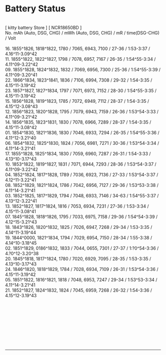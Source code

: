 # Battery Status
<br>[ kitty battery Store ] [ NCR18650BD ]
<br>No. mAh (Auto, DSG, CHG) / mWh (Auto, DSG, CHG) / mR / time(DSG-CHG) / Volt
<br>
<br>16.  1855^1826, 1818^1822, 1780 / 7065, 6943, 7100 / 27-36 / 1:53-3:37 / 4.16^11-3.09^42
<br>11.  1855^1822, 1822^1827, 1798 / 7078, 6957, 7167 / 26-35 / 1:54^55-3:34 / 4.11^09-3.22^42
<br>09.  1855^1828, 1824^1832, 1832 / 7069, 6956, 7300 / 25-36 / 1:54^55-3:39 / 4.11^09-3.20^41
<br>22.  1866^1834, 1823^1841, 1836 / 7106, 6994, 7308 / 29-32 / 1:54-3:35 / 4.15^11-3.19^42
<br>23.  1857^1827, 1827^1834, 1797 / 7071, 6973, 7152 / 28-30 / 1:54^55-3:35 / 4.15^11-3.19^42
<br>15.  1856^1828, 1819^1823, 1785 / 7072, 6949, 7112 / 28-37 / 1:54-3:35 / 4.15^12-3.08^43
<br>12.  1856^1823, 1820^1828, 1795 / 7079, 6943, 7159 / 26-36 / 1:53^54-3:33 / 4.11^09-3.21^42
<br>14.  1856^1835, 1823^1831, 1830 / 7078, 6966, 7289 / 28-37 / 1:54-3:35 / 4.15^11-3.08^42
<br>01.  1854^1830, 1821^1836, 1830 / 7046, 6933, 7294 / 26-35 / 1:54^55-3:36 / 4.11^12-3.21^40
<br>06.  1854^1832, 1825^1830, 1824 / 7056, 6981, 7271 / 30-36 / 1:53^54-3:34 / 4.11^14-3.21^41
<br>17.  1855^1828, 1825^1834, 1830 / 7059, 6960, 7287 / 26-31 / 1:54-3:33 / 4.13^10-3.17^43
<br>10.  1853^1822, 1819^1827, 1831 / 7071, 6944, 7293 / 28-36 / 1:53^54-3:37 / 4.11^09-3.22^42
<br>04.  1852^1824, 1817^1828, 1789 / 7036, 6923, 7136 / 27-33 / 1:53^54-3:37 / 4.12^11-3.22^41
<br>08.  1852^1829, 1821^1824, 1786 / 7042, 6956, 7127 / 29-36 / 1:53^53-3:38 / 4.11^14-3.21^41
<br>03.  1852^1825, 1817^1829, 1794 / 7048, 6933, 7146 / 34-63 / 1:54^55-3:37 / 4.13^12-3.22^41
<br>13.  1852^1827, 1817^1824, 1816 / 7053, 6934, 7231 / 27-36 / 1:53-3:34 / 4.15^11-3.08^41
<br>07.  1845^1828, 1818^1826, 1795 / 7033, 6975, 7158 / 29-36 / 1:54^54-3:39 / 4.12^15-3.21^43
<br>18.  1843^1826, 1820^1832, 1825 / 7026, 6947, 7268 / 29-34 / 1:53-3:35 / 4.14^11-3.19^44
<br>19.  1844^0000, 1821^1834, 1794 / 7029, 6954, 7150 / 28-34 / 1:55-3:38 / 4.14^10-3.18^45
<br>02.  1851^1829, 0186^1832, 1833 / 7044, 0655, 7301 / 27-37 / 1:?0^54-3:36 / 4.?0^12-3.20^38
<br>20.  1845^1818, 1817^1824, 1780 / 7020, 6929, 7095 / 28-35 / 1:53-3:35 / 4.13^10-3.17^43
<br>24.  1846^1820, 1818^1829, 1784 / 7028, 6934, 7109 / 26-31 / 1:53^54-3:36 / 4.15^11-3.19^42
<br>05.  1851^1822, 1816^1821, 1818 / 7048, 6953, 7247 / 29-34 / 1:53^53-3:34 / 4.11^14-3.21^41
<br>21.  1852^1827, 1824^1832, 1824 / 7045, 6959, 7268 / 26-32 / 1:54-3:36 / 4.15^12-3.19^43
<br>
<br>
<br>
<br>
<br>
<br>
<br>
<br>
<br>
<br><hr>
